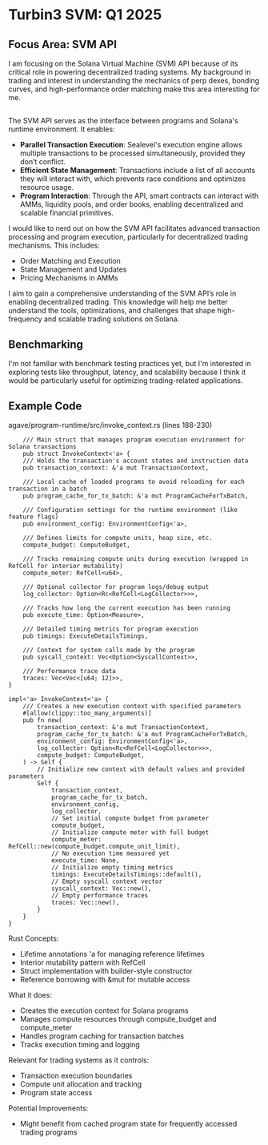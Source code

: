 # Turbin3 SVM: Q1 2025

## Focus Area: SVM API
I am focusing on the Solana Virtual Machine (SVM) API because of its critical role in powering decentralized trading systems. My background in trading and interest in understanding the mechanics of perp dexes, bonding curves, and high-performance order matching make this area interesting for me.

## 
The SVM API serves as the interface between programs and Solana's runtime environment. It enables:
- **Parallel Transaction Execution**: Sealevel's execution engine allows multiple transactions to be processed simultaneously, provided they don’t conflict.
- **Efficient State Management**: Transactions include a list of all accounts they will interact with, which prevents race conditions and optimizes resource usage.
- **Program Interaction**: Through the API, smart contracts can interact with AMMs, liquidity pools, and order books, enabling decentralized and scalable financial primitives.



I would like to nerd out on how the SVM API facilitates advanced transaction processing and program execution, particularly for decentralized trading mechanisms. This includes: 

- Order Matching and Execution
- State Management and Updates
- Pricing Mechanisms in AMMs    

I aim to gain a comprehensive understanding of the SVM API’s role in enabling decentralized trading. This knowledge will help me better understand the tools, optimizations, and challenges that shape high-frequency and scalable trading solutions on Solana.


## Benchmarking

I'm not familiar with benchmark testing practices yet, but I'm interested in exploring tests like throughput, latency, and scalability because I think it would be particularly useful for optimizing trading-related applications.



## Example Code
agave/program-runtime/src/invoke_context.rs (lines 188-230)

```
    /// Main struct that manages program execution environment for Solana transactions
    pub struct InvokeContext<'a> {
    /// Holds the transaction's account states and instruction data
    pub transaction_context: &'a mut TransactionContext,
    
    /// Local cache of loaded programs to avoid reloading for each transaction in a batch
    pub program_cache_for_tx_batch: &'a mut ProgramCacheForTxBatch,
    
    /// Configuration settings for the runtime environment (like feature flags)
    pub environment_config: EnvironmentConfig<'a>,
    
    /// Defines limits for compute units, heap size, etc.
    compute_budget: ComputeBudget,
    
    /// Tracks remaining compute units during execution (wrapped in RefCell for interior mutability)
    compute_meter: RefCell<u64>,
    
    /// Optional collector for program logs/debug output
    log_collector: Option<Rc<RefCell<LogCollector>>>,
    
    /// Tracks how long the current execution has been running
    pub execute_time: Option<Measure>,
    
    /// Detailed timing metrics for program execution
    pub timings: ExecuteDetailsTimings,
    
    /// Context for system calls made by the program
    pub syscall_context: Vec<Option<SyscallContext>>,
    
    /// Performance trace data
    traces: Vec<Vec<[u64; 12]>>,
}

impl<'a> InvokeContext<'a> {
    /// Creates a new execution context with specified parameters
    #[allow(clippy::too_many_arguments)]
    pub fn new(
        transaction_context: &'a mut TransactionContext,
        program_cache_for_tx_batch: &'a mut ProgramCacheForTxBatch,
        environment_config: EnvironmentConfig<'a>,
        log_collector: Option<Rc<RefCell<LogCollector>>>,
        compute_budget: ComputeBudget,
    ) -> Self {
        // Initialize new context with default values and provided parameters
        Self {
            transaction_context,
            program_cache_for_tx_batch,
            environment_config,
            log_collector,
            // Set initial compute budget from parameter
            compute_budget,
            // Initialize compute meter with full budget
            compute_meter: RefCell::new(compute_budget.compute_unit_limit),
            // No execution time measured yet
            execute_time: None,
            // Initialize empty timing metrics
            timings: ExecuteDetailsTimings::default(),
            // Empty syscall context vector
            syscall_context: Vec::new(),
            // Empty performance traces
            traces: Vec::new(),
        }
    }
}
```

Rust Concepts:
- Lifetime annotations 'a for managing reference lifetimes
- Interior mutability pattern with RefCell
- Struct implementation with builder-style constructor
- Reference borrowing with &mut for mutable access

What it does:
- Creates the execution context for Solana programs
- Manages compute resources through compute_budget and compute_meter
- Handles program caching for transaction batches
- Tracks execution timing and logging

 Relevant for trading systems as it controls:
- Transaction execution boundaries
- Compute unit allocation and tracking
- Program state access

Potential Improvements:
- Might benefit from cached program state for frequently accessed trading programs










